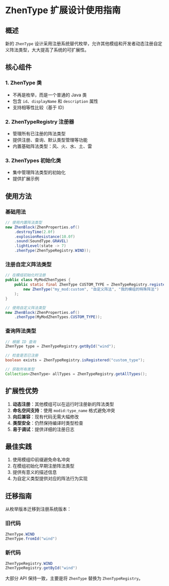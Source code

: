 # ZhenType 扩展设计使用指南

## 概述

新的 `ZhenType` 设计采用注册系统替代枚举，允许其他模组和开发者动态注册自定义阵法类型，大大提高了系统的可扩展性。

## 核心组件

### 1. ZhenType 类
- 不再是枚举，而是一个普通的 Java 类
- 包含 `id`、`displayName` 和 `description` 属性
- 支持相等性比较（基于 ID）

### 2. ZhenTypeRegistry 注册器
- 管理所有已注册的阵法类型
- 提供注册、查询、默认类型管理等功能
- 内置基础阵法类型：风、火、水、土、雷

### 3. ZhenTypes 初始化类
- 集中管理阵法类型的初始化
- 提供扩展示例

## 使用方法

### 基础用法
```java
// 使用内置阵法类型
new ZhenBlock(ZhenProperties.of()
    .destroyTime(2.0f)
    .explosionResistance(10.0f)
    .sound(SoundType.GRAVEL)
    .lightLevel(state -> 7)
    .zhenType(ZhenTypeRegistry.WIND));
```

### 注册自定义阵法类型
```java
// 在模组初始化时注册
public class MyModZhenTypes {
    public static final ZhenType CUSTOM_TYPE = ZhenTypeRegistry.register(
        new ZhenType("my_mod:custom", "自定义阵法", "我的模组的特殊阵法")
    );
}

// 使用自定义阵法类型
new ZhenBlock(ZhenProperties.of()
    .zhenType(MyModZhenTypes.CUSTOM_TYPE));
```

### 查询阵法类型
```java
// 根据 ID 查询
ZhenType type = ZhenTypeRegistry.getById("wind");

// 检查是否已注册
boolean exists = ZhenTypeRegistry.isRegistered("custom_type");

// 获取所有类型
Collection<ZhenType> allTypes = ZhenTypeRegistry.getAllTypes();
```

## 扩展性优势

1. **动态注册**：其他模组可以在运行时注册新的阵法类型
2. **命名空间支持**：使用 `modid:type_name` 格式避免冲突
3. **向后兼容**：现有代码无需大幅修改
4. **类型安全**：仍然保持编译时类型检查
5. **易于调试**：提供详细的注册日志

## 最佳实践

1. 使用模组ID前缀避免命名冲突
2. 在模组初始化早期注册阵法类型
3. 提供有意义的描述信息
4. 为自定义类型提供对应的阵法行为实现

## 迁移指南

从枚举版本迁移到注册系统版本：

### 旧代码
```java
ZhenType.WIND
ZhenType.fromId("wind")
```

### 新代码  
```java
ZhenTypeRegistry.WIND
ZhenTypeRegistry.getById("wind")
```

大部分 API 保持一致，主要是将 `ZhenType` 替换为 `ZhenTypeRegistry`。